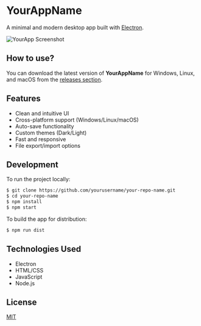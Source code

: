 # YourAppName

A minimal and modern desktop app built with [Electron](https://www.electronjs.org/).

![YourApp Screenshot](screenshot.png)

## How to use?

You can download the latest version of **YourAppName** for Windows, Linux, and macOS from the [releases section](https://github.com/yourusername/your-repo-name/releases/latest).

## Features

- Clean and intuitive UI
- Cross-platform support (Windows/Linux/macOS)
- Auto-save functionality
- Custom themes (Dark/Light)
- Fast and responsive
- File export/import options

## Development

To run the project locally:

```bash
$ git clone https://github.com/yourusername/your-repo-name.git
$ cd your-repo-name
$ npm install
$ npm start
```

To build the app for distribution:

```bash
$ npm run dist
```

## Technologies Used

- Electron
- HTML/CSS
- JavaScript
- Node.js

## License

[MIT](LICENSE)
